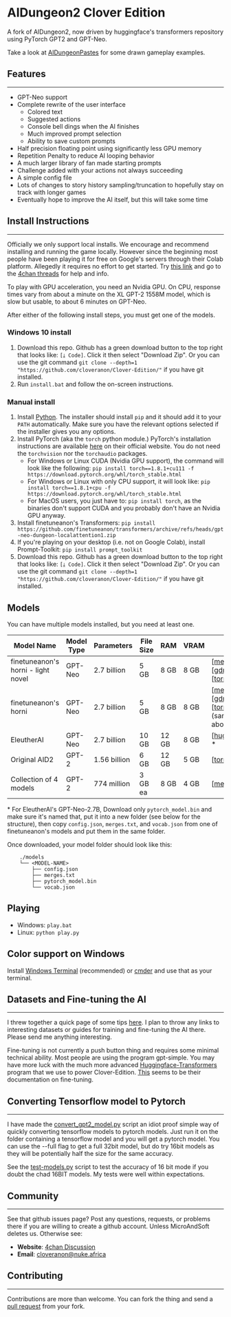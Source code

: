# AIDungeon2 Clover Edition

A fork of AIDungeon2, now driven by huggingface's transformers repository using PyTorch GPT2 and GPT-Neo.

Take a look at [AIDungeonPastes](https://aidungeonpastes.github.io/AID2-Art/) for some drawn gameplay examples.


## Features
------------------------

* GPT-Neo support
* Complete rewrite of the user interface
  * Colored text
  * Suggested actions
  * Console bell dings when the AI finishes
  * Much improved prompt selection
  * Ability to save custom prompts
* Half precision floating point using significantly less GPU memory
* Repetition Penalty to reduce AI looping behavior
* A much larger library of fan made starting prompts
* Challenge added with your actions not always succeeding
* A simple config file
* Lots of changes to story history sampling/truncation to hopefully stay on track with longer games
* Eventually hope to improve the AI itself, but this will take some time

## Install Instructions
------------------------

Officially we only support local installs. We encourage and recommend installing and running the game locally. However since the beginning most people have been playing it for free on Google's servers through their Colab platform. Allegedly it requires no effort to get started. Try [this link](https://colab.research.google.com/drive/1kYVhVeE6z4sUyyKDVxLGrzI4OTV43eEa) and go to the [4chan threads](https://boards.4chan.org/search#/aidungeon%20OR%20%22ai%20dungeon%22) for help and info.

To play with GPU acceleration, you need an Nvidia GPU. On CPU, response times vary from about a minute on the XL GPT-2 1558M model, which is slow but usable, to about 6 minutes on GPT-Neo.

After either of the following install steps, you must get one of the models.

### Windows 10 install

1. Download this repo. Github has a green download button to the top right that looks like: `[⤓ Code]`. Click it then select "Download Zip". Or you can use the git command `git clone --depth=1 "https://github.com/cloveranon/Clover-Edition/"` if you have git installed.
2. Run `install.bat` and follow the on-screen instructions.

### Manual install

1. Install [Python](https://www.python.org/downloads/). The installer should install `pip` and it should add it to your `PATH` automatically. Make sure you have the relevant options selected if the installer gives you any options.
2. Install PyTorch (aka the `torch` python module.) PyTorch's installation instructions are available [here](https://pytorch.org/get-started/locally/) on their official website. You do not need the `torchvision` nor the `torchaudio` packages.
    - For Windows or Linux CUDA (Nvidia GPU support), the command will look like the following: `pip install torch==1.8.1+cu111 -f https://download.pytorch.org/whl/torch_stable.html`
    - For Windows or Linux with only CPU support, it will look like: `pip install torch==1.8.1+cpu -f https://download.pytorch.org/whl/torch_stable.html`
    - For MacOS users, you just have to: `pip install torch`, as the binaries don't support CUDA and you probably don't have an Nvidia GPU anyway.
3. Install finetuneanon's Transformers: `pip install https://github.com/finetuneanon/transformers/archive/refs/heads/gpt-neo-dungeon-localattention1.zip`
4. If you're playing on your desktop (i.e. not on Google Colab), install Prompt-Toolkit: `pip install prompt_toolkit`
5. Download this repo. Github has a green download button to the top right that looks like: `[⤓ Code]`. Click it then select "Download Zip". Or you can use the git command `git clone --depth=1 "https://github.com/cloveranon/Clover-Edition/"` if you have git installed.

## Models

You can have multiple models installed, but you need at least one.

| Model Name | Model Type | Parameters | File Size | RAM | VRAM | Links  |
|---|---|---|---|---|---|---|
| finetuneanon's horni - light novel | GPT-Neo | 2.7 billion | 5 GB | 8 GB | 8 GB | [[mega](https://mega.nz/file/rQcWCTZR#tCx3Ztf_PMe6OtfgI95KweFT5fFTcMm7Nx9Jly_0wpg)] [[gdrive](https://drive.google.com/file/d/1M1JY459RBIgLghtWDRDXlD4Z5DAjjMwg/view?usp=sharing)] [[torrent](https://tinyurl.com/pytorch-gptneo-horni)]  |
| finetuneanon's horni | GPT-Neo | 2.7 billion | 5 GB | 8 GB | 8 GB | [[mega](https://mega.nz/file/6BNykLJb#B6gxK3TnCKBpeOF1DJMXwaLc_gcTcqMS0Lhzr1SeJmc)] [[gdrive](https://drive.google.com/file/d/1-Jj_hlyNCQxuSnK7FFBXREGnRSMI5MoF/view?usp=sharing)] [[torrent](https://tinyurl.com/pytorch-gptneo-horni)](same as above) |
| EleutherAI | GPT-Neo | 2.7 billion | 10 GB | 12 GB | 8 GB | [[huggingface](https://huggingface.co/EleutherAI/gpt-neo-2.7B/tree/main)] * |
| Original AID2 | GPT-2 | 1.56 billion | 6 GB | 12 GB | 5 GB | [[torrent](tinyurl.com/pytorch-gpt2-model)] |
| Collection of 4 models | GPT-2 | 774 million | 3 GB ea | 8 GB | 4 GB | [[mega](https://mega.nz/folder/4e5kRCIB#v7q0ItVjhhGcIqfZOZy9yA)] |

\* For EleutherAI's GPT-Neo-2.7B, Download only `pytorch_model.bin` and make sure it's named that, put it into a new folder (see below for the structure), then copy `config.json`, `merges.txt`, and `vocab.json` from one of finetuneanon's models and put them in the same folder.

Once downloaded, your model folder should look like this:
```
    ./models
    └── <MODEL-NAME>
        ├── config.json
        ├── merges.txt
        ├── pytorch_model.bin
        └── vocab.json
```

## Playing

- Windows: `play.bat`
- Linux: `python play.py`


## Color support on Windows

Install [Windows Terminal](https://aka.ms/terminal) (recommended) or [cmder](https://cmder.net/) and use that as your terminal.


## Datasets and Fine-tuning the AI
---------------

I threw together a quick page of some tips [here](DATASETS.md). I plan to throw any links to interesting datasets or guides for training and fine-tuning the AI there. Please send me anything interesting.

Fine-tuning is not currently a push button thing and requires some minimal technical ability. Most people are using the program gpt-simple. You may have more luck with the much more advanced [Huggingface-Transformers](https://github.com/huggingface/transformers) program that we use to power Clover-Edition. [This](https://huggingface.co/transformers/examples.html#language-model-fine-tuning) seems to be their documentation on fine-tuning.

## Converting Tensorflow model to Pytorch
----------------

I have made the [convert_gpt2_model.py](convert_gpt2_model.py) script an idiot proof simple way of quickly converting tensorflow models to pytorch models. Just run it on the folder containing a tensorflow model and you will get a pytorch model. You can use the --full flag to get a full 32bit model, but do try 16bit models as they will be potentially half the size for the same accuracy.

See the [test-models.py](test-models.py) script to test the accuracy of 16 bit mode if you doubt the chad 16BIT models. My tests were well within expectations.


## Community
------------------------

See that github issues page? Post any questions, requests, or problems there if you are willing to create a github account. Unless MicroAndSoft deletes us.
Otherwise see:

* **Website**: [4chan Discussion](https://boards.4chan.org/search#/aidungeon%20OR%20%22ai%20dungeon%22)
* **Email**: cloveranon@nuke.africa


## Contributing
------------------------
Contributions are more than welcome. You can fork the thing and send a  [pull request](https://help.github.com/articles/using-pull-requests/) from your fork.
